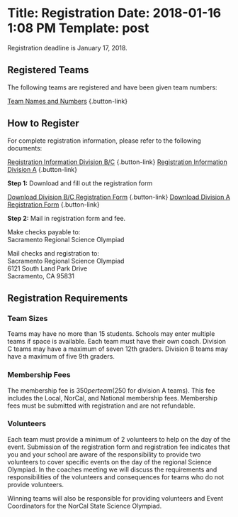 Title: Registration
Date: 2018-01-16 1:08 PM
Template: post
===

Registration deadline is January 17, 2018.

## Registered Teams

The following teams are registered and have been given team numbers:

[Team Names and Numbers](School-Names-and-Numbers.doc) {.button-link}

## How to Register

For complete registration information, please refer to the following documents:

[Registration Information Division B/C](Registration-Form-BC.doc) {.button-link}
[Registration Information Division A](Registration-Form-A.doc) {.button-link}

**Step 1:** Download and fill out the registration form

[Download Division B/C Registration Form](Registration-Form-BC.doc) {.button-link}
[Download Division A Registration Form](Registration-Form-A.doc) {.button-link}

**Step 2:** Mail in registration form and fee.

Make checks payable to:  
Sacramento Regional Science Olympiad

Mail checks and registration to:  
Sacramento Regional Science Olympiad  
6121 South Land Park Drive  
Sacramento, CA 95831

## Registration Requirements

### Team Sizes

Teams may have no more than 15 students. Schools may enter multiple teams if space is available. Each team must have their own coach. Division C teams may have a maximum of seven 12th graders. Division B teams may have a maximum of five 9th graders.

### Membership Fees

The membership fee is $350 per team ($250 for division A teams). This fee includes the Local, NorCal, and National membership fees. Membership fees must be submitted with registration and are not refundable.

### Volunteers

Each team must provide a minimum of 2 volunteers to help on the day of the event. Submission of the registration form and registration fee indicates that you and your school are aware of the responsibility to provide two volunteers to cover specific events on the day of the regional Science Olympiad. In the coaches meeting we will discuss the requirements and responsibilities of the volunteers and consequences for teams who do not provide volunteers.


Winning teams will also be responsible for providing volunteers and Event Coordinators for the NorCal State Science Olympiad.




[NationalSite]: https://www.soinc.org/